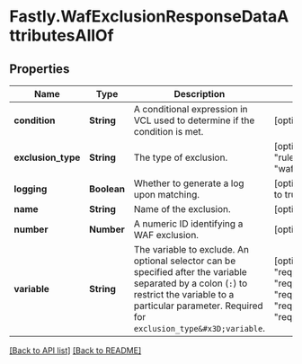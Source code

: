 # Fastly.WafExclusionResponseDataAttributesAllOf

## Properties

Name | Type | Description | Notes
------------ | ------------- | ------------- | -------------
**condition** | **String** | A conditional expression in VCL used to determine if the condition is met. | [optional] 
**exclusion_type** | **String** | The type of exclusion. | [optional]  [one of: "rule", "variable", "waf"]
**logging** | **Boolean** | Whether to generate a log upon matching. | [optional]  [defaults to true]
**name** | **String** | Name of the exclusion. | [optional] 
**number** | **Number** | A numeric ID identifying a WAF exclusion. | [optional] 
**variable** | **String** | The variable to exclude. An optional selector can be specified after the variable separated by a colon (`:`) to restrict the variable to a particular parameter. Required for `exclusion_type&#x3D;variable`. | [optional]  [one of: "req.cookies", "req.headers", "req.post", "req.post_filename", "req.qs", "null"]


[[Back to API list]](../../README.md#endpoints) [[Back to README]](../../README.md)
